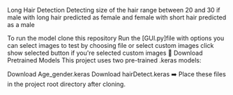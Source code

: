 Long Hair Detection
Detecting size of the hair range between 20 and 30 if male with long hair predicted as female and female with short hair predicted as a male

To run the model
clone this repository
Run the [GUI.py]file
with options you can select images to test by choosing file or select custom images
click show selected button if you're selected custom images
🔗 Download Pretrained Models
This project uses two pre-trained .keras models:

Download Age_gender.keras
Download hairDetect.keras
➡️ Place these files in the project root directory after cloning.
